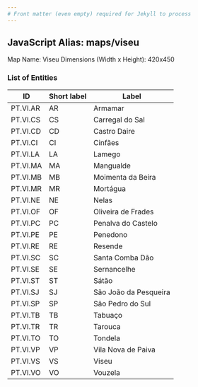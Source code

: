```yaml
---
# Front matter (even empty) required for Jekyll to process
---
```


## JavaScript Alias: maps/viseu

Map Name: Viseu
Dimensions (Width x Height): 420x450





### List of Entities

ID | Short label | Label
---|---|---|
PT.VI.AR|AR|Armamar
PT.VI.CS|CS|Carregal do Sal
PT.VI.CD|CD|Castro Daire
PT.VI.CI|CI|Cinfães
PT.VI.LA|LA|Lamego
PT.VI.MA|MA|Mangualde
PT.VI.MB|MB|Moimenta da Beira
PT.VI.MR|MR|Mortágua
PT.VI.NE|NE|Nelas
PT.VI.OF|OF|Oliveira de Frades
PT.VI.PC|PC|Penalva do Castelo
PT.VI.PE|PE|Penedono
PT.VI.RE|RE|Resende
PT.VI.SC|SC|Santa Comba Dão
PT.VI.SE|SE|Sernancelhe
PT.VI.ST|ST|Sátão
PT.VI.SJ|SJ|São João da Pesqueira
PT.VI.SP|SP|São Pedro do Sul
PT.VI.TB|TB|Tabuaço
PT.VI.TR|TR|Tarouca
PT.VI.TO|TO|Tondela
PT.VI.VP|VP|Vila Nova de Paiva
PT.VI.VS|VS|Viseu
PT.VI.VO|VO|Vouzela

